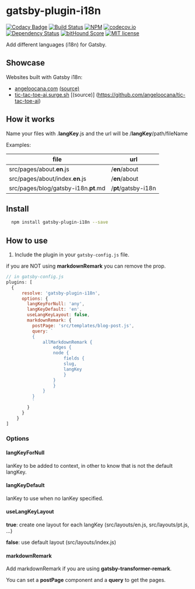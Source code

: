 # gatsby-plugin-i18n

[![Codacy Badge](https://api.codacy.com/project/badge/Grade/0b3a917c0cb9433cb12eec33b989c723)](https://www.codacy.com/app/angeloocana/gatsby-plugin-i18n?utm_source=github.com&utm_medium=referral&utm_content=angeloocana/gatsby-plugin-i18n&utm_campaign=badger)
[![Build Status](https://travis-ci.org/angeloocana/gatsby-plugin-i18n.svg)](https://travis-ci.org/angeloocana/gatsby-plugin-i18n)
[![NPM](https://img.shields.io/npm/v/gatsby-plugin-i18n.svg)](https://www.npmjs.com/package/gatsby-plugin-i18n)
[![codecov.io](http://codecov.io/github/angeloocana/gatsby-plugin-i18n/coverage.svg)](http://codecov.io/github/angeloocana/gatsby-plugin-i18n)
[![Dependency Status](https://gemnasium.com/angeloocana/gatsby-plugin-i18n.svg)](https://gemnasium.com/angeloocana/gatsby-plugin-i18n)
[![bitHound Score](https://www.bithound.io/github/gotwarlost/istanbul/badges/score.svg)](https://www.bithound.io/github/angeloocana/gatsby-plugin-i18n)
[![MIT license](http://img.shields.io/badge/license-MIT-brightgreen.svg)](http://opensource.org/licenses/MIT)

Add different languages (i18n) for Gatsby.


## Showcase

Websites built with Gatsby i18n:
* [angeloocana.com](https://angeloocana.com) [(source)](https://github.com/angeloocana/angeloocana)
* [tic-tac-toe-ai.surge.sh](https://tic-tac-toe-ai.surge.sh) [(source)]
(https://github.com/angeloocana/tic-tac-toe-ai)

## How it works

Name your files with .**langKey**.js and the url will be /**langKey**/path/fileName

Examples:

file | url
-- | --
src/pages/about.**en**.js | /**en**/about
src/pages/about/index.**en**.js | /**en**/about
src/pages/blog/gatsby-i18n.**pt**.md | /**pt**/gatsby-i18n


## Install
```bash
  npm install gatsby-plugin-i18n --save
```


## How to use
1. Include the plugin in your `gatsby-config.js` file.

if you are NOT using **markdownRemark** you can remove the prop.

```javascript
// in gatsby-config.js
plugins: [
  {
      resolve: 'gatsby-plugin-i18n',
      options: {
        langKeyForNull: 'any',
        langKeyDefault: 'en',
        useLangKeyLayout: false,
        markdownRemark: {
          postPage: 'src/templates/blog-post.js',
          query: `
          {
              allMarkdownRemark {
                  edges {
                  node {
                      fields {
                      slug,
                      langKey
                      }
                  }
                  }
              }
          }
          `
        }
      }
    }
]
```

### Options

#### langKeyForNull
lanKey to be added to context, in other to know that is not the default langKey.

#### langKeyDefault
lanKey to use when no lanKey specified.

#### useLangKeyLayout
**true**: create one layout for each langKey (src/layouts/en.js, src/layouts/pt.js, ...)

**false**: use default layout (src/layouts/index.js)

#### markdownRemark

Add markdownRemark if you are using **gatsby-transformer-remark**.

You can set a **postPage** component and a **query** to get the pages.
